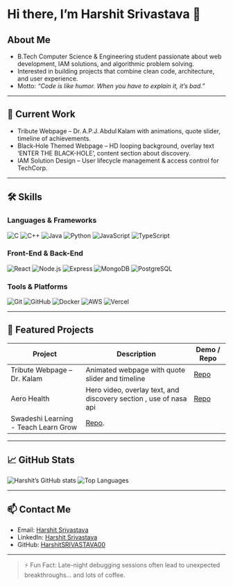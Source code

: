 # Hi there, I’m Harshit Srivastava 👋



## About Me
- B.Tech Computer Science & Engineering student passionate about web development, IAM solutions, and algorithmic problem solving.
- Interested in building projects that combine clean code, architecture, and user experience.
- Motto: *“Code is like humor. When you have to explain it, it’s bad.”*

---

## 🔭 Current Work
- Tribute Webpage – Dr. A.P.J. Abdul Kalam with animations, quote slider, timeline of achievements.  
- Black‑Hole Themed Webpage – HD looping background, overlay text ‘ENTER THE BLACK-HOLE’, content section about discovery.  
- IAM Solution Design – User lifecycle management & access control for TechCorp.

---

## 🛠 Skills
### Languages & Frameworks
![C](https://img.shields.io/badge/C-00599C?style=for-the-badge&logo=c&logoColor=white)
![C++](https://img.shields.io/badge/C++-00599C?style=for-the-badge&logo=c%2B%2B&logoColor=white)
![Java](https://img.shields.io/badge/Java-007396?style=for-the-badge&logo=java&logoColor=white)
![Python](https://img.shields.io/badge/Python-3776AB?style=for-the-badge&logo=python&logoColor=white)
![JavaScript](https://img.shields.io/badge/JavaScript-F7DF1E?style=for-the-badge&logo=javascript&logoColor=black)
![TypeScript](https://img.shields.io/badge/TypeScript-3178C6?style=for-the-badge&logo=typescript&logoColor=white)

### Front-End & Back-End
![React](https://img.shields.io/badge/React-61DAFB?style=for-the-badge&logo=react&logoColor=black)
![Node.js](https://img.shields.io/badge/Node.js-339933?style=for-the-badge&logo=node.js&logoColor=white)
![Express](https://img.shields.io/badge/Express-000000?style=for-the-badge&logo=express&logoColor=white)
![MongoDB](https://img.shields.io/badge/MongoDB-47A248?style=for-the-badge&logo=mongodb&logoColor=white)
![PostgreSQL](https://img.shields.io/badge/PostgreSQL-316192?style=for-the-badge&logo=postgresql&logoColor=white)

### Tools & Platforms
![Git](https://img.shields.io/badge/Git-F05032?style=for-the-badge&logo=git&logoColor=white)
![GitHub](https://img.shields.io/badge/GitHub-181717?style=for-the-badge&logo=github&logoColor=white)
![Docker](https://img.shields.io/badge/Docker-2496ED?style=for-the-badge&logo=docker&logoColor=white)
![AWS](https://img.shields.io/badge/AWS-232F3E?style=for-the-badge&logo=amazon-aws&logoColor=white)
![Vercel](https://img.shields.io/badge/Vercel-000000?style=for-the-badge&logo=vercel&logoColor=white)

---

## 📂 Featured Projects
| Project | Description | Demo / Repo |
|---------|-------------|-------------|
| Tribute Webpage – Dr. Kalam | Animated webpage with quote slider and timeline | [Repo](https://github.com/HarshitSRIVASTAVA00/tribute-webpage) |
| Aero Health | Hero video, overlay text, and discovery section , use of nasa api| [Repo](https://github.com/HarshitSRIVASTAVA00/AeroHEALTH) |
| Swadeshi Learning - Teach Learn Grow | [Repo](https://github.com/HarshitSRIVASTAVA00/SwadeshiLEARNING). |

---

## 📈 GitHub Stats
![Harshit’s GitHub stats](https://github-readme-stats.vercel.app/api?username=HarshitSRIVASTAVA00&show_icons=true&theme=radical)
![Top Languages](https://github-readme-stats.vercel.app/api/top-langs/?username=HarshitSRIVASTAVA00&layout=compact)

---

## 📫 Contact Me
- Email: [Harshit Srivastava](srivastavah818@gmail.com) 
- LinkedIn: [Harshit Srivastava](https://www.linkedin.com/in/harshit-srivastava-b33aa1325/)  
- GitHub: [HarshitSRIVASTAVA00](https://github.com/HarshitSRIVASTAVA00)  

---

> ⚡ Fun Fact: Late-night debugging sessions often lead to unexpected breakthroughs… and lots of coffee.
